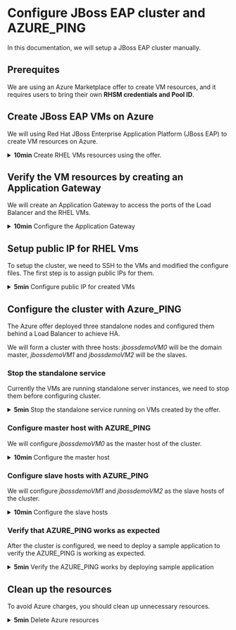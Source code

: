 # Configure JBoss EAP cluster and AZURE_PING

In this documentation, we will setup a JBoss EAP cluster manually.

## Prerequites

We are using an Azure Marketplace offer to create VM resources, and it requires users to bring their own **RHSM credentials and Pool ID**.

## Create JBoss EAP VMs on Azure

We will using Red Hat JBoss Enterprise Application Platform (JBoss EAP) to create VM resources on Azure.

<details>
  <summary>
    <b>10min</b> Create RHEL VMs resources using the offer.
  </summary>

1. Access the offer from this link:[JBoss EAP on VMs](https://aka.ms/jboss-eap-on-vms). Or Visit the Azure portal, in the search box at the top of the page, type **Red Hat JBoss Enterprise Application Platform (JBoss EAP)**. When the suggestions start appearing, select the one and only match that appears in the **Marketplace** section.

1. Select **JBoss EAP 7 (BYOS) on RHEL 8 (PAYG) Clustered VM** from the **Plan** dropdown, then select **Create** to start.
1. In the **Basics** tab, create a new resource group called *jboss-demo-rg*.
1. Select *East US* as **Region**.
1. Type *jbossdemoVM* as **Virtual Machine name**.
1. Type *jbossdemoas* as **Availability set name**.
1. Type *azureadmin* as **Username**.
1. Leave **Authentication Type** to be *Password* as default.
1. Type *Password123456!* as **Password**, confirming it by re-enter it.
1. Select **Next: Virtual Machine Settings** to navigate to the next tab.
1. Type *3* as **Number of Instances**.
1. Leave other values as default, select **Next: JBoss EAP Settings** to navigate to the next tab.
1. Type *jbossadmin* as **JBoss EAP Admin username**.
1. Type *Secret123456* as **JBoss EAP password**.
1. Provide your RHSM credentials and Pool ID as instructed.
1. Select **Review + create**, then select **Create** to start the deployment.

After the deployment succeeded, you should be able to see three VMs, an Load balancer and two Storage accounts will be created.

</details>

## Verify the VM resources by creating an Application Gateway

We will create an Application Gateway to access the ports of the Load Balancer and the RHEL VMs. 

<details>
  <summary>
    <b>10min</b> Configure the Application Gateway
  </summary>

Please following [Quickstart: Direct web traffic with Azure Application Gateway - Azure portal](https://docs.microsoft.com/en-us/azure/application-gateway/quick-create-portal#create-an-application-gateway) to create the Azure Application Gateway, then return to this page.

Make sure you follow the tips mentioned in this documentation: [JBoss EAP on RHEL (clustered, multi-VM)](https://github.com/Azure/azure-quickstart-templates/tree/master/application-workloads/jboss/jboss-eap-clustered-multivm-rhel#validation-steps) at *Option 3 of 3. Using an Application Gateway*

Save the Public IP of the Application Gateway for later use.

</details>

## Setup public IP for RHEL Vms

To setup the cluster, we need to SSH to the VMs and modified the configure files. The first step is to assign public IPs for them.

<details>
  <summary>
    <b>5min</b> Configure public IP for created VMs
  </summary>

Follow this documentation and assign public IP to all the VMs created: [https://docs.microsoft.com/en-us/azure/virtual-network/ip-services/associate-public-ip-address-vm#azure-portal](https://docs.microsoft.com/en-us/azure/virtual-network/ip-services/associate-public-ip-address-vm#azure-portal), then go back to this documentation.

</details>

## Configure the cluster with Azure_PING

The Azure offer deployed three standalone nodes and configured them behind a Load Balancer to achieve HA.

We will form a cluster with three hosts: *jbossdemoVM0* will be the domain master, *jbossdemoVM1* and *jbossdemoVM2* will be the slaves.

### Stop the standalone service

Currently the VMs are running standalone server instances, we need to stop them before configuring cluster.

<details>
  <summary>
    <b>5min</b> Stop the standalone service running on VMs created by the offer.
  </summary>

1. SSH to *jbossdemoVM0* by running:

   ```bash
   ssh azureadmin@<jbossdemoVM0_Pub_IP>
   # Type Password123456! as password 
   ```

1. Stop the standalone server

   ```console
   cd /opt/rh/eap7/root/usr/share/wildfly/bin
   sudo ./jboss-cli.sh
    [disconnected /] connect
    [standalone@localhost:9990 /] shutdown
    [disconnected /] quit
   ```

1. Stop and disable the standalone daemon service

   ```bash
   sudo systemctl stop eap7-standalone.service
   sudo systemctl disable eap7-standalone.service
   ```

</details>

### Configure master host with AZURE_PING

We will configure *jbossdemoVM0* as the master host of the cluster.

<details>
  <summary>
    <b>10min</b> Configure the master host
  </summary>

1. SSH to *jbossdemoVM0* by running:

   ```bash
   ssh azureadmin@<jbossdemoVM0_Pub_IP>
   # Type Password123456! as password 
   ```

1. Create an user for slave hosts accessing master host:

   ```console
   cd /opt/rh/eap7/root/usr/share/wildfly/bin
   ./add-user.sh
   ```

   Follow the instructions and create a user *jbossmaster*/*Password~*.
   After confirming the user's management group, it will ask:

   ```console
   Is this new user going to be used for one AS process to connect to another AS process? 
   e.g. for a slave host controller connecting to the master or for a Remoting connection for server to server EJB calls.
   yes/no? 
   ```

   Answer yes, then it will print:

   ```console
   To represent the user add the following to the server-identities definition <secret value="cm17trb3MTA=" />
   ```

   Save the *secret value* for later use.
1. Modify host-master.xml

   ```bash
   cd /opt/rh/eap7/root/usr/share/wildfly/domain/configuration/
   sudo vi host-master.xml
   ```

   Find the *interfaces* configuration and update it to:

   ```xml
    <interfaces>
        <interface name="management">
           <inet-address value="${jboss.bind.address.management:<Master Host Private IP>}"/>
        </interface>
        <interface name="public">
           <inet-address value="${jboss.bind.address:<Master Host Private IP>}"/>
        </interface>    
        <interface name="unsecured">
           <inet-address value="<Master Host Private IP>" />    
        </interface>
    </interfaces> 
   ```

   The IP address *Master Host Private IP* here is the IP of the master host. You can find it through Azure portal by going to *jbossdemoVM0* -> *Networking* -> *NIC Private IP*.
1. Modify the domain.xml

   ```bash
   cd /opt/rh/eap7/root/usr/share/wildfly/domain/configuration/
   sudo vi domain.xml
   ```

   At the beginning of the file, name the domain by adding *name="domain1"* to *domain name="domain1" xmlns="urn:jboss:domain:16.0"*
   Find *subsystem xmlns="urn:jboss:domain:jgroups:8.0"* under profile *ha*, change the *stack name="udp"* to the following:

   ```xml
    <stack name="udp">
        <transport type="UDP" socket-binding="jgroups-udp">
            <property name="ip_mcast">
                false
            </property>
        </transport>
        <protocol type="azure.AZURE_PING">
            <property name="storage_account_name">
                <storage_account_name>
            </property>
            <property name="storage_access_key">
                <storage_access_key>
            </property>
            <property name="container">
                <container>
            </property>
        </protocol>
        <protocol type="MERGE3"/>
        <protocol type="FD_SOCK" socket-binding="jgroups-udp-fd"/>
        <protocol type="FD"/>
        <protocol type="VERIFY_SUSPECT"/>
        <protocol type="pbcast.NAKACK2">
            <property name="use_mcast_xmit">
                false
            </property>
            <property name="use_mcast_xmit_req">
                false
            </property>
        </protocol>
        <protocol type="UNICAST3"/>
        <protocol type="pbcast.STABLE"/>
        <protocol type="pbcast.GMS"/>
        <protocol type="UFC"/>
        <protocol type="FRAG2"/>
    </stack>
   ```

   The *storage_account_name*, *storage_access_key* and *container* can be found via Azure portal. In your resource group, find a Storage account named like *jbosstrgqnwtxzfa7hhbk* and select it. Select *Access keys* under *Security + networking*, then you can save the Storage account name, select *Show keys* then save the *key1* -> *Key* value. Select *Containers* under *Data storage*, there is a container named *eapblobcontainer*, save the name.

   Find *server-groups* and change the *profile* to *ha* and the *socket-binding-group ref* to *ha-sockets* for both *main-server-group*.
1. Start the master host

   ```bash
   cd /opt/rh/eap7/root/usr/share/wildfly/bin/
   sudo ./domain.sh --host-config=host-master.xml -Djboss.domain.base.dir=../domain
   ```

1. Verify the master host is started by going to *http://{Application Gatewa Public IP}:9990/console/index.html*. Type in *jbossadmin* and *Secret123456* as credentials. In *Runtime* -> *Topology*, you will see there is only one host called *master*, later we will configure slave hosts to join the cluster.

</details>

### Configure slave hosts with AZURE_PING

We will configure *jbossdemoVM1* and *jbossdemoVM2* as the slave hosts of the cluster.

<details>
  <summary>
    <b>10min</b> Configure the slave hosts
  </summary>

1. Modify host-slave.xml

   ```bash
   cd /opt/rh/eap7/root/usr/share/wildfly/domain/configuration/
   sudo vi host-slave.xml
   ```

   Find *security-realm name="ManagementRealm"*, update the *server-identities/secret value* to the printed secret value after you created the user by running *./add-user.sh*.
   Find *domain-controller* and update it to:

   ```xml
    <domain-controller>
        <remote security-realm="ManagementRealm" username="jbossmaster" >
            <discovery-options>
                <static-discovery name="primary" protocol="remote+http" host="<Master Host Private IP>" port="9990"/>
            </discovery-options>
        </remote>
    </domain-controller>
   ```

   Find *interfaces* and update it to:

   ```xml
    <interfaces>
        <interface name="management">
            <inet-address value="${jboss.bind.address.management:<Slave Host Private IP>}"/>
        </interface>
        <interface name="public">
            <inet-address value="${jboss.bind.address:<Slave Host Private IP>}"/>
        </interface>
        <interface name="unsecured">
            <inet-address value="<Slave Host Private IP>" />
        </interface>
    </interfaces>
   ```

   The *Slave Host Private IP* can be found the same way you find the *Master Host Private IP*.

   Find *servers* and update it to:

   ```xml
   <servers>
        <server name="server-one" group="main-server-group"/>
        <server name="server-two" group="main-server-group">
            <socket-bindings port-offset="150"/>
        </server>
    </servers>
   ```

   Make sure you are using unique names for servers defined in *jbossdemoVM1* and *jbossdemoVM2*.
1. Update domain.xml
   Update the domain.xml as we did for host master.
1. Start the slave host

   ```bash
   cd /opt/rh/eap7/root/usr/share/wildfly/bin/
   sudo ./domain.sh --host-config=host-slave.xml
   ```

1. Verify the master host is started by going to *http://{Application Gatewa Public IP}:9990/console/index.html*. Type in *jbossadmin* and *Secret123456* as credentials. In *Runtime* -> *Topology*, you will see there is only one host called *master*, later we will configure slave hosts to join the cluster.

</details>

### Verify that AZURE_PING works as expected

After the cluster is configured, we need to deploy a sample application to verify the AZURE_PING is working as expected.

<details>
  <summary>
    <b>5min</b> Verify the AZURE_PING works by deploying sample application
  </summary>

1. Checkout [cluster-demo](https://github.com/liweinan/cluster-demo)
1. Run `mvn clean install`
1. Follow [CHAPTER 7. DEPLOYING APPLICATIONS](https://access.redhat.com/documentation/en-us/red_hat_jboss_enterprise_application_platform/7.0/html/configuration_guide/deploying_applications#deploy_app_domain_console) and deploy the application.
1. Go to the Storage account -> container *eapblobcontainer*, there should be a file named like *ejb-bbee39df-e0cb-fa7e-d30a-19190f68f042.jbossdemovm1-server-one.list*. Download and open it you should see:

   ```console
    jbossdemovm2:server-six 	974af960-be01-38a9-7e4f-544e3c43051b 	127.0.0.1:55350 	F
    jbossdemovm2:server-five 	2038f710-5cfc-4157-61e7-59cb7988f7ca 	127.0.0.1:55200 	T
   ```

   It means the *jbossdemovm2:server-five* is the coordinator, new members added to the group will load this *.list* file and learn about all the members.

</details>

## Clean up the resources

To avoid Azure charges, you should clean up unnecessary resources.

<details>
  <summary>
    <b>5min</b> Delete Azure resources
  </summary>

When the cluster is no longer needed, use the [az group delete](https://docs.microsoft.com/en-us/cli/azure/group#az_group_delete) command to remove the resource group and all related resources.

```azurecli
az group delete --name $RESOURCE_GROUP_NAME --yes --no-wait
```

</details>
